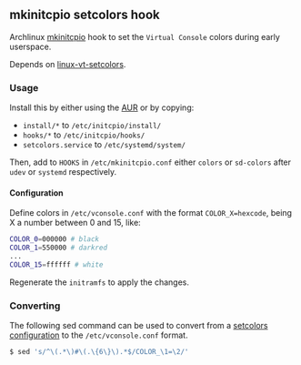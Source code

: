 ## mkinitcpio setcolors hook

Archlinux [mkinitcpio](https://wiki.archlinux.org/index.php/mkinitcpio) hook to
set the `Virtual Console` colors during early userspace.

Depends on [linux-vt-setcolors](https://github.com/EvanPurkhiser/linux-vt-setcolors).

### Usage

Install this by either using the [AUR](https://aur.archlinux.org/packages/setcolors-git) or by copying:
* `install/*` to `/etc/initcpio/install/`
* `hooks/*` to `/etc/initcpio/hooks/`
* `setcolors.service` to `/etc/systemd/system/`

Then, add to `HOOKS` in `/etc/mkinitcpio.conf` either `colors` or `sd-colors`
after `udev` or `systemd` respectively.

#### Configuration

Define colors in `/etc/vconsole.conf` with the format `COLOR_X=hexcode`, being
X a number between 0 and 15, like:

```sh
COLOR_0=000000 # black
COLOR_1=550000 # darkred
...
COLOR_15=ffffff # white
```

Regenerate the `initramfs` to apply the changes.

### Converting

The following sed command can be used to convert from a [setcolors configuration](https://github.com/EvanPurkhiser/linux-vt-setcolors/blob/master/example-colors/solarized)
to the `/etc/vconsole.conf` format.

```sh
$ sed 's/^\(.*\)#\(.\{6\}\).*$/COLOR_\1=\2/'
```
